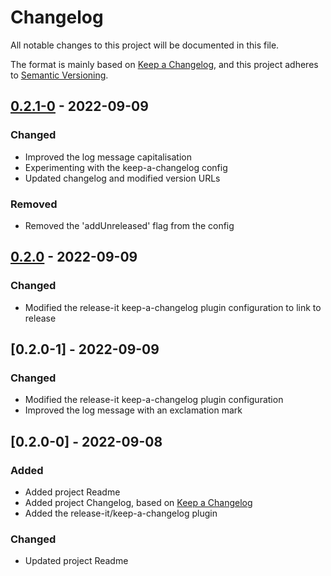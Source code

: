 # Changelog

All notable changes to this project will be documented in this file.

The format is mainly based on [Keep a Changelog](https://keepachangelog.com/en/1.0.0/),
and this project adheres to [Semantic Versioning](https://semver.org/spec/v2.0.0.html).

## [0.2.1-0] - 2022-09-09

### Changed

- Improved the log message capitalisation
- Experimenting with the keep-a-changelog config
- Updated changelog and modified version URLs

### Removed

- Removed the 'addUnreleased' flag from the config

## [0.2.0] - 2022-09-09

### Changed

- Modified the release-it keep-a-changelog plugin configuration to link to release

## [0.2.0-1] - 2022-09-09

### Changed

- Modified the release-it keep-a-changelog plugin configuration
- Improved the log message with an exclamation mark

## [0.2.0-0] - 2022-09-08

### Added

- Added project Readme
- Added project Changelog, based on [Keep a Changelog](https://keepachangelog.com/en/1.0.0/)
- Added the release-it/keep-a-changelog plugin

### Changed

- Updated project Readme

[unreleased]: https://github.com/gatanaso/pkg-a/compare/v0.2.1-0...main
[0.2.1-0]: https://github.com/gatanaso/pkg-a/releases/tag/v0.2.1-0
[0.2.0]: https://github.com/gatanaso/pkg-a/releases/tag/v0.2.0
